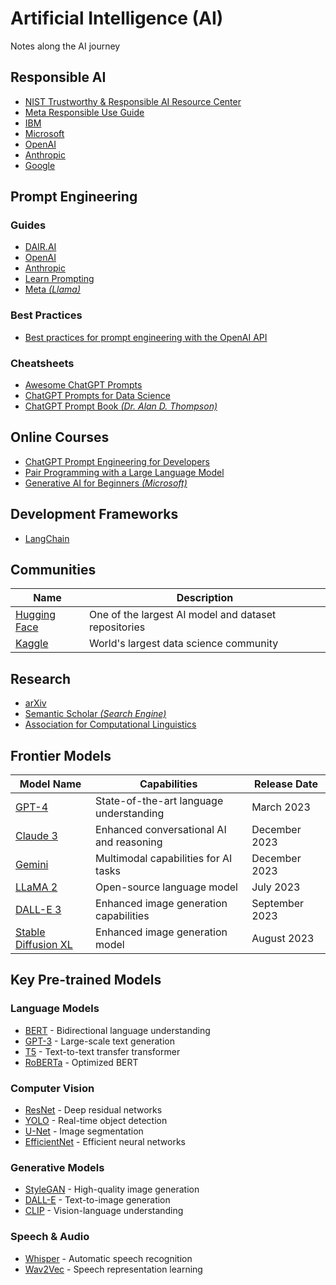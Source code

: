 # Artificial Intelligence (AI)

Notes along the AI journey

## Responsible AI

- [NIST Trustworthy & Responsible AI Resource Center](https://airc.nist.gov/home)
- [Meta Responsible Use Guide](https://llama.meta.com/responsible-use-guide/)
- [IBM](https://www.ibm.com/topics/responsible-ai)
- [Microsoft](https://learn.microsoft.com/en-us/azure/machine-learning/concept-responsible-ai?view=azureml-api-2)
- [OpenAI](https://openai.com/safety/)
- [Anthropic](https://www.anthropic.com/news/core-views-on-ai-safety)
- [Google](https://ai.google/responsibility/responsible-ai-practices/)

## Prompt Engineering

### Guides
- [DAIR.AI](https://www.promptingguide.ai/)
- [OpenAI](https://platform.openai.com/docs/guides/prompt-engineering)
- [Anthropic](https://docs.anthropic.com/en/docs/build-with-claude/prompt-engineering/overview)
- [Learn Prompting](https://learnprompting.org/docs/introduction)
- [Meta _(Llama)_](https://llama.meta.com/docs/how-to-guides/prompting/)

### Best Practices
- [Best practices for prompt engineering with the OpenAI API](https://help.openai.com/en/articles/6654000-best-practices-for-prompt-engineering-with-the-openai-api)

### Cheatsheets
- [Awesome ChatGPT Prompts](https://github.com/f/awesome-chatgpt-prompts)
- [ChatGPT Prompts for Data Science](https://github.com/travistangvh/ChatGPT-Data-Science-Prompts)
- [ChatGPT Prompt Book _(Dr. Alan D. Thompson)_](https://lifearchitect.ai/chatgpt-prompt-book/)

## Online Courses

- [ChatGPT Prompt Engineering for Developers](https://www.deeplearning.ai/short-courses/chatgpt-prompt-engineering-for-developers/)
- [Pair Programming with a Large Language Model](https://www.deeplearning.ai/short-courses/pair-programming-llm/)
- [Generative AI for Beginners _(Microsoft)_](https://github.com/microsoft/generative-ai-for-beginners)

## Development Frameworks

- [LangChain](https://www.langchain.com/)

## Communities

| Name | Description |
|------|-------------|
| [Hugging Face](https://huggingface.co) | One of the largest AI model and dataset repositories |
| [Kaggle](https://www.kaggle.com) | World's largest data science community |

## Research

- [arXiv](https://arxiv.org)
- [Semantic Scholar _(Search Engine)_](https://www.semanticscholar.org/)
- [Association for Computational Linguistics](https://aclanthology.org/)

## Frontier Models

| Model Name | Capabilities | Release Date |
|------------|--------------|--------------|
| [GPT-4](https://openai.com/research/gpt-4) | State-of-the-art language understanding | March 2023 |
| [Claude 3](https://www.anthropic.com/claude) | Enhanced conversational AI and reasoning | December 2023 |
| [Gemini](https://ai.googleblog.com/2023/12/gemini.html) | Multimodal capabilities for AI tasks | December 2023 |
| [LLaMA 2](https://ai.meta.com/llama/) | Open-source language model | July 2023 |
| [DALL-E 3](https://openai.com/dall-e-3) | Enhanced image generation capabilities | September 2023 |
| [Stable Diffusion XL](https://stability.ai/blog/stable-diffusion-xl) | Enhanced image generation model | August 2023 |

## Key Pre-trained Models

### Language Models
- [BERT](https://github.com/google-research/bert) - Bidirectional language understanding
- [GPT-3](https://openai.com/blog/gpt-3/) - Large-scale text generation
- [T5](https://github.com/google-research/text-to-text-transfer-transformer) - Text-to-text transfer transformer
- [RoBERTa](https://github.com/pytorch/fairseq/tree/master/examples/roberta) - Optimized BERT

### Computer Vision
- [ResNet](https://github.com/KaimingHe/deep-residual-networks) - Deep residual networks
- [YOLO](https://pjreddie.com/darknet/yolo/) - Real-time object detection
- [U-Net](https://lmb.informatik.uni-freiburg.de/people/ronneber/u-net/) - Image segmentation
- [EfficientNet](https://github.com/tensorflow/tpu/tree/master/models/official/efficientnet) - Efficient neural networks

### Generative Models
- [StyleGAN](https://github.com/NVlabs/stylegan) - High-quality image generation
- [DALL-E](https://openai.com/blog/dall-e/) - Text-to-image generation
- [CLIP](https://openai.com/research/clip/) - Vision-language understanding

### Speech & Audio
- [Whisper](https://openai.com/research/whisper) - Automatic speech recognition
- [Wav2Vec](https://github.com/pytorch/fairseq/tree/master/examples/wav2vec) - Speech representation learning
